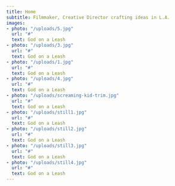 ```yaml
---
title: Home
subtitle: Filmmaker, Creative Director crafting ideas in L.A.
images:
- photo: "/uploads/5.jpg"
  url: "#"
  text: God on a Leash
- photo: "/uploads/3.jpg"
  url: "#"
  text: God on a Leash
- photo: "/uploads/1.jpg"
  url: "#"
  text: God on a Leash
- photo: "/uploads/4.jpg"
  url: "#"
  text: God on a Leash
- photo: "/uploads/screaming-kid-trim.jpg"
  url: "#"
  text: God on a Leash
- photo: "/uploads/still1.jpg"
  url: "#"
  text: God on a Leash
- photo: "/uploads/still2.jpg"
  url: "#"
  text: God on a Leash
- photo: "/uploads/still3.jpg"
  url: "#"
  text: God on a Leash
- photo: "/uploads/still4.jpg"
  url: "#"
  text: God on a Leash
---
```


